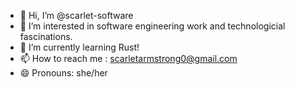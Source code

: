 - 👋 Hi, I’m @scarlet-software
- 👀 I’m interested in software engineering work and technologicial fascinations.
- 🌱 I’m currently learning Rust!
- 📫 How to reach me : scarletarmstrong0@gmail.com
- 😄 Pronouns: she/her

<!---
scarlet-software/scarlet-software is a ✨ special ✨ repository because its `README.md` (this file) appears on your GitHub profile.
You can click the Preview link to take a look at your changes.
--->
